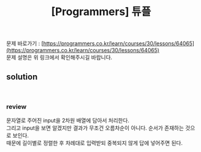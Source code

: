 ﻿---
toc: true
title:  "[Programmers] 튜플"
last_modified_at:   2020-08-20
excerpt: "2019 카카오 개발자 겨울 인턴십"
categories: PS2020
image: "/images/p23.png"
sitemap :
  changefreq : weekly
  priority : 1.0
---

문제 바로가기 : [https://programmers.co.kr/learn/courses/30/lessons/64065](https://programmers.co.kr/learn/courses/30/lessons/64065)<br>
문제 설명은 위 링크에서 확인해주시길 바랍니다.
<br>
## solution
<script src="https://gist.github.com/yooniversal/5eb858d2fceaec00f0e5428e8e3bdbc9.js"></script>
<br>

### review
문자열로 주어진 input을 2차원 배열에 담아서 처리한다.<br>
그리고 input을 보면 알겠지만 결과가 무조건 오름차순이 아니다. 순서가 존재하는 것으로 보인다.<br>
때문에 길이별로 정렬한 후 차례대로 입력받되 중복되지 않게 답에 넣어주면 된다.

<script src="https://utteranc.es/client.js"
        repo="yooniversal/blog-comments"
        issue-term="pathname"
        theme="github-light"
        crossorigin="anonymous"
        async>
</script>
